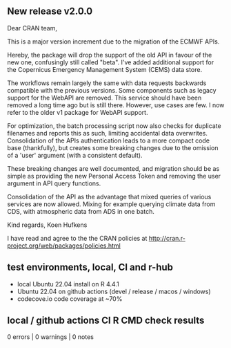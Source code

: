 ## New release v2.0.0 

Dear CRAN team,

This is a major version increment due to the migration of the ECMWF APIs.

Hereby, the package will drop the support of the old API in favour of the
new one, confusingly still called "beta". I've added additional support for 
the Copernicus Emergency Management System (CEMS) data store. 

The workflows remain largely the same with data requests
backwards compatible with the previous versions. Some components such as
legacy support for the WebAPI are removed. This service should have been
removed a long time ago but is still there. However, use cases are few. I now 
refer to the older v1 package for WebAPI support.

For optimization, the batch processing script now also
checks for duplicate filenames and reports this as such, limiting 
accidental data overwrites. Consolidation of the APIs authentication 
leads to a more compact code base (thankfully), but creates some breaking
changes due to the omission of a 'user' argument (with a consistent default).

These breaking changes are well documented, and migration should be as simple
as providing the new Personal Access Token and removing the user argument in
API query functions.

Consolidation of the API as the advantage that mixed queries of various
services are now allowed. Mixing for example querying climate data from CDS,
with atmospheric data from ADS in one batch.

Kind regards,
Koen Hufkens

I have read and agree to the the CRAN policies at
http://cran.r-project.org/web/packages/policies.html

## test environments, local, CI and r-hub

- local Ubuntu 22.04 install on R 4.4.1
- Ubuntu 22.04 on github actions (devel / release / macos / windows)
- codecove.io code coverage at ~70%

## local / github actions CI R CMD check results

0 errors | 0 warnings | 0 notes

